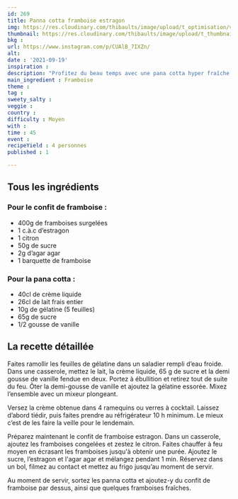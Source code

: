 ```yaml
---
id: 269
title: Panna cotta framboise estragon
img: https://res.cloudinary.com/thibaults/image/upload/t_optimisation/v1632077141/Recipes/20210919_panna_cotta_frambroise.jpg
thumbnail: https://res.cloudinary.com/thibaults/image/upload/t_thumbnail_josie/v1632077141/Recipes/20210919_panna_cotta_frambroise.jpg
bkg : 
url: https://www.instagram.com/p/CUAlB_7IXZn/
alt: 
date : '2021-09-19'
inspiration : 
description: "Profitez du beau temps avec une pana cotta hyper fraîche. Une association framboise estragon peu commune mais franchement bonne."
main_ingredient : Framboise
theme : 
tag : 
sweety_salty : 
veggie : 
country : 
difficulty : Moyen
with : 
time : 45
event : 
recipeYield : 4 personnes
published : 1

---
```


## Tous les ingrédients
### Pour le confit de framboise :
 - 400g de framboises surgelées
 - 1 c.à.c d’estragon
 - 1 citron
 - 50g de sucre
 - 2g d’agar agar
 - 1 barquette de framboise

### Pour la pana cotta :
 - 40cl de crème liquide
 - 26cl de lait frais entier
 - 10g de gélatine (5 feuilles)
 - 65g de sucre
 - 1/2 gousse de vanille

## La recette détaillée
Faites ramollir les feuilles de gélatine dans un saladier rempli d’eau froide. Dans une casserole, mettez le lait, la crème liquide, 65 g de sucre et la demi gousse de vanille fendue en deux. Portez à ébullition et retirez tout de suite du feu. Ôter la demi-gousse de vanille et ajoutez la gélatine essorée. Mixez l’ensemble avec un mixeur plongeant.

Versez la crème obtenue dans 4 ramequins ou verres à cocktail. Laissez d’abord tiédir, puis faites prendre au réfrigérateur 10 h minimum. Le mieux c’est de les faire la veille pour le lendemain.

Préparez maintenant le confit de framboise estragon. Dans un casserole, ajoutez les framboises congelées et zestez le citron. Faites chauffer à feu moyen en écrasant les framboises jusqu'à obtenir une purée. Ajoutez le sucre, l’estragon et l'agar agar et mélangez pendant 1 min. Réservez dans un bol, filmez au contact et mettez au frigo jusqu’au moment de servir.

Au moment de servir, sortez les panna cotta et ajoutez-y du confit de framboise par dessus, ainsi que quelques framboises fraîches.